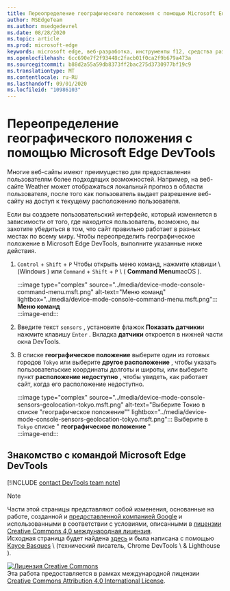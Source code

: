 ```yaml
---
title: Переопределение географического положения с помощью Microsoft Edge DevTools
author: MSEdgeTeam
ms.author: msedgedevrel
ms.date: 08/28/2020
ms.topic: article
ms.prod: microsoft-edge
keywords: microsoft edge, веб-разработка, инструменты f12, средства разработчика
ms.openlocfilehash: 6cc690e7f2f93448c2facb01f0ca2f9b679a473a
ms.sourcegitcommit: b88d2a55a59db8373ff2bac275d3730977bf19c9
ms.translationtype: MT
ms.contentlocale: ru-RU
ms.lasthandoff: 09/01/2020
ms.locfileid: "10986103"
---
```

<!-- Copyright Kayce Basques 

   Licensed under the Apache License, Version 2.0 (the "License");
   you may not use this file except in compliance with the License.
   You may obtain a copy of the License at

       https://www.apache.org/licenses/LICENSE-2.0

   Unless required by applicable law or agreed to in writing, software
   distributed under the License is distributed on an "AS IS" BASIS,
   WITHOUT WARRANTIES OR CONDITIONS OF ANY KIND, either express or implied.
   See the License for the specific language governing permissions and
   limitations under the License.  -->

# Переопределение географического положения с помощью Microsoft Edge DevTools  

Многие веб-сайты имеют преимущество для предоставления пользователям более подходящих возможностей.  Например, на веб-сайте Weather может отображаться локальный прогноз в области пользователя, после того как пользователь выдает разрешение веб-сайту на доступ к текущему расположению пользователя.  

<!--todo: add link to user location section when available -->  

Если вы создаете пользовательский интерфейс, который изменяется в зависимости от того, где находится пользователь, возможно, вы захотите убедиться в том, что сайт правильно работает в разных местах по всему миру.  Чтобы переопределить географическое положение в Microsoft Edge DevTools, выполните указанные ниже действия.  

1.  `Control` + `Shift` + `P` Чтобы открыть меню команд, нажмите клавиши \ (Windows \) или `Command` + `Shift` + `P` \ ( **Command Menu**macOS \).  
    
    :::image type="complex" source="../media/device-mode-console-command-menu.msft.png" alt-text="Меню команд" lightbox="../media/device-mode-console-command-menu.msft.png":::
       **Меню команд**  
    :::image-end:::  
    
1.  Введите текст `sensors` , установите флажок **Показать датчики**и нажмите клавишу `Enter` .  Вкладка **датчики** откроется в нижней части окна DevTools.  
1.  В списке **географическое положение** выберите один из готовых городов `Tokyo` или выберите **другое расположение** , чтобы указать пользовательские координаты долготы и широты, или выберите пункт **расположение недоступно** , чтобы увидеть, как работает сайт, когда его расположение недоступно.  
    
    :::image type="complex" source="../media/device-mode-console-sensors-geolocation-tokyo.msft.png" alt-text="Выберите Токио в списке "географическое положение"" lightbox="../media/device-mode-console-sensors-geolocation-tokyo.msft.png":::
       Выберите в `Tokyo` списке " **географическое положение** "  
    :::image-end:::  
    
## Знакомство с командой Microsoft Edge DevTools

[!INCLUDE [contact DevTools team note](../includes/contact-devtools-team-note.md)]  

<!-- links -->  

<!--[WebFundamentalsNativeHardwareUserLocationIndex]: /web/fundamentals/native-hardware/user-location/index "User Location"  -->  

> [!NOTE]
> Части этой страницы представляют собой изменения, основанные на работе, созданной и [предоставленной компанией Google][GoogleSitePolicies] и использованными в соответствии с условиями, описанными в [лицензии Creative Commons 4,0 международная лицензия][CCA4IL].  
> Исходная страница будет найдена [здесь](https://developers.google.com/web/tools/chrome-devtools/device-mode/geolocation) и была написана с помощью [Kayce Basques][KayceBasques] \ (технический писатель, Chrome DevTools \ & Lighthouse \).  

[![Лицензия Creative Commons][CCby4Image]][CCA4IL]  
Эта работа предоставляется в рамках международной лицензии [Creative Commons Attribution 4.0 International License][CCA4IL].  

[CCA4IL]: https://creativecommons.org/licenses/by/4.0  
[CCby4Image]: https://i.creativecommons.org/l/by/4.0/88x31.png  
[GoogleSitePolicies]: https://developers.google.com/terms/site-policies  
[KayceBasques]: https://developers.google.com/web/resources/contributors/kaycebasques  
